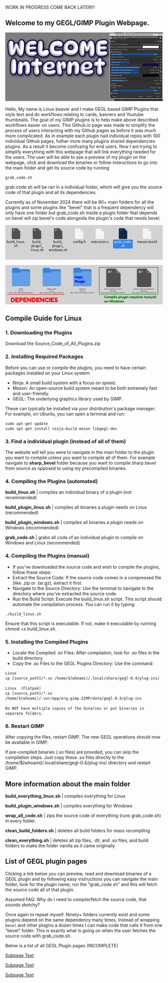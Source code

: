 WORK IN PROGRESS COME BACK LATER!!! 
## **Welcome to my GEGL/GIMP Plugin Webpage.**


![](github_images/untitled-1_20241125220255432.png)


Hello, My name is Linux beaver and I make GEGL based GIMP Plugins that style text and do workflows relating to cards, banners and Youtube thumbnails. The goal of my GIMP plugins is to help make above described workflows easier on users. This Github.io page was made to simplify the process of users interacting with my Github pages as before it was much more complicated. As in example each plugin had individual repos with 100 individual Github pages, futher more many plugins shared dependencies plugins. As a result it become confusing for end users. Now I am trying to simplify everything with this webpage that will link everything needed for the users. The user will be able to see a preview of my plugin on the webpage, click and download the binaries or follow instructions to go into the main folder and get its source code by running 

```
grab_code.sh
```


grab.code.sh will be ran in a individual folder, which will give you the source code of that plugin and all its dependencies.


 Currently as of November 2024 there will be 90+ main folders for all the plugins and some plugins like "bevel" that is a frequent dependency will only have one folder but grab_code.sh inside a plugin folder that depends on bevel will zip bevel's code alongside the plugin's code that needs bevel.
 
 
![](github_images/untitled-1_20241125220632770.png)


![](github_images/untitled-1_20241125221028815.png)


## Compile Guide for Linux 


### 1. Downloading the Plugins

Download the Source_Code_of_All_Plugins.zip  


### 2. Installing Required Packages
Before you can use or compile the plugins, you need to have certain packages installed on your Linux system:

- Ninja: A small build system with a focus on speed.
- Meson: An open-source build system meant to be both extremely fast and user-friendly.
- GEGL: The underlying graphics library used by GIMP.

These can typically be installed via your distribution's package manager. For example, on Ubuntu, you can open a terminal and run:

```
sudo apt-get update
sudo apt-get install ninja-build meson libgegl-dev
```

### 3. Find a individual plugin (instead of all of them)

The website will tell you were to navigate in the main folder to the plugin you want to compile unless you want to compile all of them. For example navigate to **sharp_bevel** folder because you want to compile sharp bevel from source as opposed to using my precompiled binaries.

### 4. Compiling the Plugins (automated)

**build_linux.sh** | compiles an individual binary of a plugin (not recommended)

**build_plugin_linux.sh** | compiles all binaries a plugin needs on Linux (recommended)

**build_plugin_windows.sh** | compiles all binaries a plugin needs on Windows (recommended)

**grab_code.sh** | grabs all code of an individual plugin to compile on Windows and Linux (recommended)

### 4. Compiling the Plugins (manual)

- If you've downloaded the source code and wish to compile the plugins, follow these steps:
- Extract the Source Code: If the source code comes in a compressed file (like .zip or .tar.gz), extract it first.
- Navigate to the Source Directory: Use the terminal to navigate to the directory where you've extracted the source code.
- Run the Build Script: Execute the build_linux.sh script. This script should automate the compilation process. You can run it by typing:

```
./build_linux.sh

```
Ensure that this script is executable. If not, make it executable by running chmod +x build_linux.sh.

### 5. Installing the Compiled Plugins

- Locate the Compiled .so Files: After compilation, look for .so files in the build directory.
- Copy the .so Files to the GEGL Plugins Directory: Use the command:

```
Linux 
cp [source_path]/*.so /home/$(whoami)/.local/share/gegl-0.4/plug-ins/

Linux  (Flatpak)
cp [source_path]/*.so /home/$(whoami)/.var/app/org.gimp.GIMP/data/gegl-0.4/plug-ins

Do NOT have multiple copies of the binaries or put binaries in separate folders.

```

### 6. Restart GIMP
After copying the files, restart GIMP. The new GEGL operations should now be available in GIMP.

If pre-compiled binaries (.so files) are provided, you can skip the compilation steps. Just copy these .so files directly to the /home/$(whoami)/.local/share/gegl-0.4/plug-ins/ directory and restart GIMP.


## More information about the main folder


**build_everything_linux.sh** | compiles everything for Linux 

**build_plugin_windows.sh** | compiles everything for Windows 

**wrap_all_code.sh** | zips the source code of everything (runs grab_code.sh) in every folder.

**clean_build_folders.sh** | deletes all build folders for mass recompiling

**clean_everything.sh** | deletes all zip files, .dll, and .so files, and build folders to make the folder vanilla as it came originally


## List of GEGL plugin pages 

Clicking a link below you can preview, read and download binaries of a GEGL plugin and by following easy instructions you can navigate the main folder, look for the plugin name, run the "grab_code.sh" and this will fetch the source code all of that plugin.

Assumed FAQ: Why do I need to compile/fetch the source code, that sounds sketchy?

Once again to repeat myself. Ninety+ folders currently exist and some plugins depend on the same dependency many times. Instead of wrapping `bevel` and other plugins a dozen times I can make code that calls it from one "bevel" folder. This is exactly what is going on when the user fetches the source code with grab_code.sh .

Below is a list of all GEGL Plugin pages (INCOMPLETE)

[Subpage Text](./subpagetest.md)

[Subpage Text](./subpagetest.md)

[Subpage Text](./subpagetest.md)